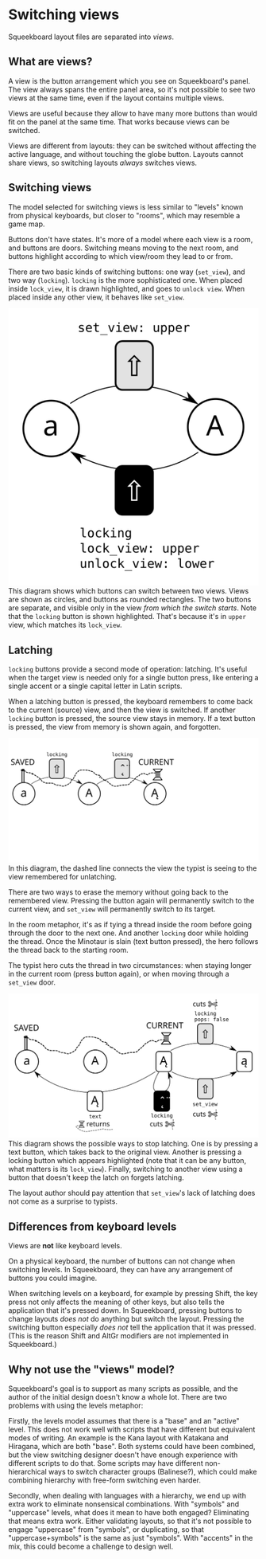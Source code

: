 Switching views
=========

Squeekboard layout files are separated into *views*.

What are views?
-------------------

A view is the button arrangement which you see on Squeekboard's panel. The view always spans the entire panel area, so it's not possible to see two views at the same time, even if the layout contains multiple views.

Views are useful because they allow to have many more buttons than would fit on the panel at the same time. That works because views can be switched.

Views are different from layouts: they can be switched without affecting the active language, and without touching the globe button. Layouts cannot share views, so switching layouts *always* switches views.

Switching views
------------------

The model selected for switching views is less similar to "levels" known from physical keyboards, but closer to "rooms", which may resemble a game map.

Buttons don't have states. It's more of a model where each view is a room, and buttons are doors. Switching means moving to the next room, and buttons highlight according to which view/room they lead to or from.

There are two basic kinds of switching buttons: one way (`set_view`), and two way (`locking`). `locking` is the more sophisticated one. When placed inside `lock_view`, it is drawn highlighted, and goes to `unlock view`. When placed inside any other view, it behaves like `set_view`.

![Diagram showing two transitions: from lowercase via `set_view` to uppercase, and back via `locking`](switching.svg) This diagram shows which buttons can switch between two views. Views are shown as circles, and buttons as rounded rectangles.
The two buttons are separate, and visible only in the view *from which the switch starts*. Note that the `locking` button is shown highlighted. That's because it's in `upper` view, which matches its `lock_view`.

Latching
----------

`locking` buttons provide a second mode of operation: latching. It's useful when the target view is needed only for a single button press, like entering a single accent or a single capital letter in Latin scripts.

When a latching button is pressed, the keyboard remembers to come back to the current (source) view, and then the view is switched. If another `locking` button is pressed, the source view stays in memory. If a text button is pressed, the view from memory is shown again, and forgotten.

![Diagram showing the switches needed to travel across 3 views: a→A→Ą, while latching.](latching.svg) In this diagram, the dashed line connects the view the typist is seeing to the view remembered for unlatching.

There are two ways to erase the memory without going back to the remembered view. Pressing the button again will permanently switch to the current view, and `set_view` will permanently switch to its target.

In the room metaphor, it's as if tying a thread inside the room before going through the door to the next one. And another `locking` door while holding the thread. Once the Minotaur is slain (text button pressed), the hero follows the thread back to the starting room.

The typist hero cuts the thread in two circumstances: when staying longer in the current room (press button again), or when moving through a `set_view` door.

![Diagram showing possible ways to stop latching, by staying in Ą, by unlatching back to a, and by moving on to ą view.](latching_return.svg) This diagram shows the possible ways to stop latching. One is by pressing a text button, which takes back to the original view. Another is pressing a locking button which appears highlighted (note that it can be any button, what matters is its `lock_view`). Finally, switching to another view using a button that doesn't keep the latch on forgets latching.

The layout author should pay attention that `set_view`'s lack of latching does not come as a surprise to typists.


Differences from keyboard levels
---------------------------------------

Views are **not** like keyboard levels.

On a physical keyboard, the number of buttons can not change when switching levels. In Squeekboard, they can have any arrangement of buttons you could imagine.

When switching levels on a keyboard, for example by pressing Shift, the key press not only affects the meaning of other keys, but also tells the application that it's pressed down. In Squeekboard, pressing buttons to change layouts *does not* do anything but switch the layout. Pressing the switching button especially *does not* tell the application that it was pressed. (This is the reason Shift and AltGr modifiers are not implemented in Squeekboard.)

Why not use the "views" model?
-------------------------------------

Squeekboard's goal is to support as many scripts as possible, and the author of the initial design doesn't know a whole lot. There are two problems with using the levels metaphor:

Firstly, the levels model assumes that there is a "base" and an "active" level. This does not work well with scripts that have different but equivalent modes of writing. An example is the Kana layout with Katakana and Hiragana, which are both "base".
Both systems could have been combined, but the view switching designer doesn't have enough experience with different scripts to do that. Some scripts may have different non-hierarchical ways to switch character groups (Balinese?), which could make combining hierarchy with free-form switching even harder.

Secondly, when dealing with languages with a hierarchy, we end up with extra work to eliminate nonsensical combinations. With "symbols" and "uppercase" levels, what does it mean to have both engaged? Eliminating that means extra work. Either validating layouts, so that it's not possible to engage "uppercase" from "symbols", or duplicating, so that "uppercase+symbols" is the same as just "symbols". With "accents" in the mix, this could become a challenge to design well.
